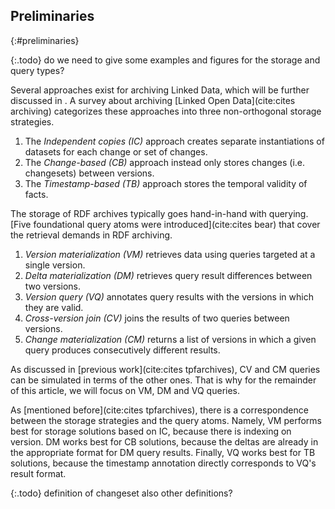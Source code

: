 ## Preliminaries
{:#preliminaries}

{:.todo} do we need to give some examples and figures for the storage and query types?

Several approaches exist for archiving Linked Data, which will be further discussed in [](#related-work-archiving).
A survey about archiving [Linked Open Data](cite:cites archiving) categorizes these approaches
into three non-orthogonal storage strategies.
<ol>
    <li>The <em>Independent copies (IC)</em> approach creates separate instantiations of datasets for
each change or set of changes.</li>
    <li>The <em>Change-based (CB)</em> approach instead only stores changes (i.e. changesets) between versions.</li>
    <li>The <em>Timestamp-based (TB)</em> approach stores the temporal validity of facts.</li>
</ol>

The storage of RDF archives typically goes hand-in-hand with querying.
[Five foundational query atoms were introduced](cite:cites bear) that cover the retrieval demands in RDF archiving.
<ol>
    <li><em>Version materialization (VM)</em> retrieves data using queries targeted at a single version.</li>
    <li><em>Delta materialization (DM)</em> retrieves query result differences between two versions.</li>
    <li><em>Version query (VQ)</em> annotates query results with the versions in which they are valid.</li>
    <li><em>Cross-version join (CV)</em> joins the results of two queries between versions.</li>
    <li><em>Change materialization (CM)</em> returns a list of versions in which a given query produces
consecutively different results.</li>
</ol>
As discussed in [previous work](cite:cites tpfarchives), CV and CM queries can be simulated in terms of the other ones.
That is why for the remainder of this article, we will focus on VM, DM and VQ queries.

As [mentioned before](cite:cites tpfarchives), there is a correspondence between the storage strategies and the query atoms.
Namely, VM performs best for storage solutions based on IC, because there is indexing on version.
DM works best for CB solutions, because the deltas are already in the appropriate format for DM query results.
Finally, VQ works best for TB solutions, because the timestamp annotation directly corresponds to VQ's result format.

{:.todo}
definition of changeset
also other definitions?
